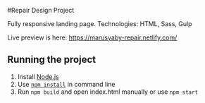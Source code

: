 #Repair Design Project

Fully responsive landing page. Technologies: HTML, Sass, Gulp

Live preview is here:
https://marusyaby-repair.netlify.com/


## Running the project
1. Install [Node.js](https://nodejs.org/en/download/)
2. Use [`npm install`](https://docs.npmjs.com/cli/install) in command line
3. Run `npm build` and open index.html manually or use `npm start`
